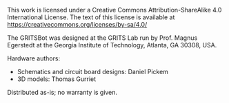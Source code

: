 This work is licensed under a Creative Commons Attribution-ShareAlike 4.0 
International License. The text of this license is available at 
https://creativecommons.org/licenses/by-sa/4.0/

The GRITSBot was designed at the GRITS Lab run by Prof. Magnus Egerstedt
at the Georgia Institute of Technology, Atlanta, GA 30308, USA.

Hardware authors: 
  - Schematics and circuit board designs: Daniel Pickem
  - 3D models: Thomas Gurriet

Distributed as-is; no warranty is given.
